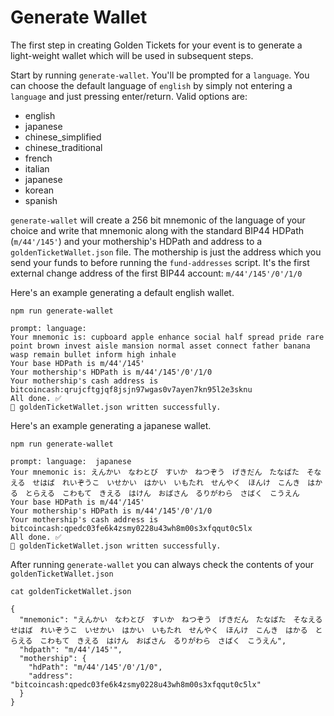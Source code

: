 # Generate Wallet

The first step in creating Golden Tickets for your event is to generate a light-weight wallet which will be used in subsequent steps.

Start by running `generate-wallet`. You'll be prompted for a `language`. You can choose the default language of `english` by simply not entering a `language` and just pressing enter/return. Valid options are:

- english
- japanese
- chinese_simplified
- chinese_traditional
- french
- italian
- japanese
- korean
- spanish

`generate-wallet` will create a 256 bit mnemonic of the language of your choice and write that mnemonic along with the standard BIP44 HDPath (`m/44'/145'`) and your mothership's HDPath and address to a `goldenTicketWallet.json` file. The mothership is just the address which you send your funds to before running the `fund-addresses` script. It's the first external change address of the first BIP44 account: `m/44'/145'/0'/1/0`

Here's an example generating a default english wallet.

```
npm run generate-wallet

prompt: language:
Your mnemonic is: cupboard apple enhance social half spread pride rare point brown invest aisle mansion normal asset connect father banana wasp remain bullet inform high inhale
Your base HDPath is m/44'/145'
Your mothership's HDPath is m/44'/145'/0'/1/0
Your mothership's cash address is bitcoincash:qrujcftgjqf8jsjn97wgas0v7ayen7kn95l2e3sknu
All done. ✅
🚀 goldenTicketWallet.json written successfully.
```

Here's an example generating a japanese wallet.

```
npm run generate-wallet

prompt: language:  japanese
Your mnemonic is: えんかい　なわとび　すいか　ねつぞう　げきだん　たなばた　そなえる　せはば　れいぞうこ　いせかい　はかい　いもたれ　せんやく　ほんけ　こんき　はかる　とらえる　こわもて　きえる　はけん　おばさん　るりがわら　さばく　こうえん
Your base HDPath is m/44'/145'
Your mothership's HDPath is m/44'/145'/0'/1/0
Your mothership's cash address is bitcoincash:qpedc03fe6k4zsmy0228u43wh8m00s3xfqqut0c5lx
All done. ✅
🚀 goldenTicketWallet.json written successfully.
```

After running `generate-wallet` you can always check the contents of your `goldenTicketWallet.json`

```
cat goldenTicketWallet.json

{
  "mnemonic": "えんかい　なわとび　すいか　ねつぞう　げきだん　たなばた　そなえる　せはば　れいぞうこ　いせかい　はかい　いもたれ　せんやく　ほんけ　こんき　はかる　とらえる　こわもて　きえる　はけん　おばさん　るりがわら　さばく　こうえん",
  "hdpath": "m/44'/145'",
  "mothership": {
    "hdPath": "m/44'/145'/0'/1/0",
    "address": "bitcoincash:qpedc03fe6k4zsmy0228u43wh8m00s3xfqqut0c5lx"
  }
}
```
